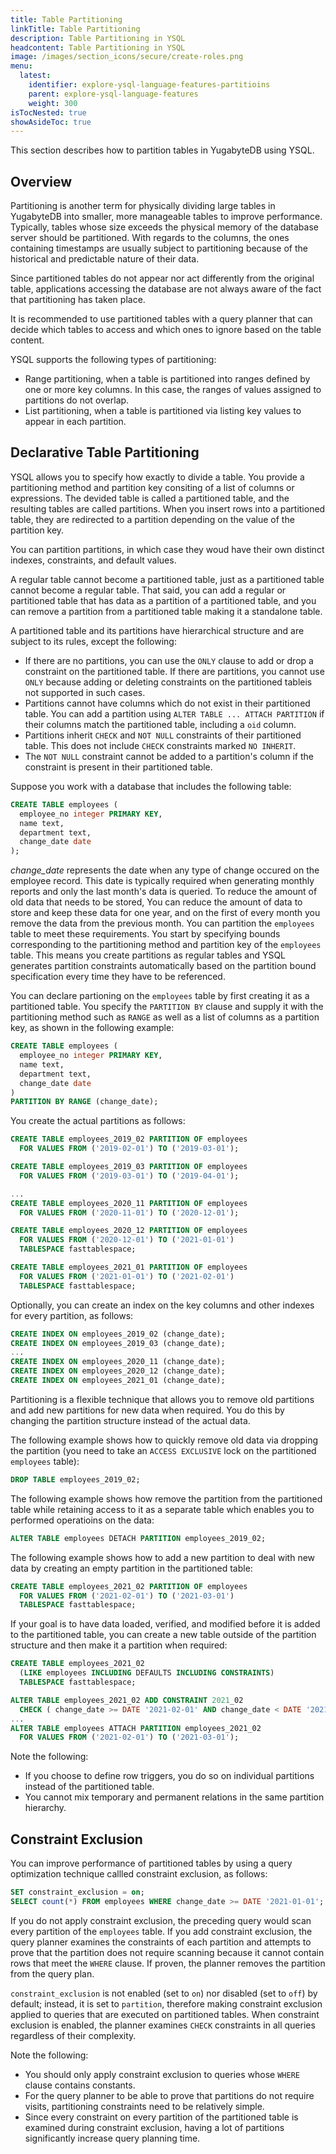 ```yaml
---
title: Table Partitioning
linkTitle: Table Partitioning
description: Table Partitioning in YSQL
headcontent: Table Partitioning in YSQL
image: /images/section_icons/secure/create-roles.png
menu:
  latest:
    identifier: explore-ysql-language-features-partitioins
    parent: explore-ysql-language-features
    weight: 300
isTocNested: true
showAsideToc: true
---
```


This section describes how to partition tables in YugabyteDB using YSQL.

## Overview

Partitioning is another term for physically dividing large tables in YugabyteDB into smaller, more manageable tables to improve performance. Typically, tables whose size exceeds the physical memory of the database server should be partitioned. With regards to the columns, the ones containing timestamps are usually subject to partitioning because of the historical and predictable nature of their data.

Since partitioned tables do not appear nor act differently from the original table, applications accessing the database are not always aware of the fact that partitioning has taken place.

It is recommended to use partitioned tables with a query planner that can decide which tables to access and which ones to ignore based on the table content. 

YSQL supports the following types of partitioning:

- Range partitioning, when a table is partitioned into ranges defined by one or more key columns. In this case, the ranges of values assigned to partitions do not overlap.
- List partitioning, when a table is partitioned via listing key values to appear in each partition.

## Declarative Table Partitioning

YSQL allows you to specify how exactly to divide a table. You provide a partitioning method and partition key consiting of a list of columns or expressions. The devided table is called a partitioned table, and the resulting tables are called partitions. When you insert rows into a partitioned table, they are redirected to a partition depending on the value of the partition key.

You can partition partitions, in which case they woud have their own distinct indexes, constraints, and default values.

A regular table cannot become a partitioned table, just as a partitioned table cannot become a regular table. That said, you can add a regular or partitioned table that has data as a partition of a partitioned table, and you can remove a partition from a partitioned table making it a standalone table.

A partitioned table and its partitions have hierarchical structure and are subject to its rules, except the following:

- If there are no partitions, you can use the `ONLY` clause to add or drop a constraint on the partitioned table. If there are partitions, you cannot use `ONLY` because adding or deleting constraints on the  partitioned tableis not supported in such cases.
- Partitions cannot have columns which do not exist in their partitioned table. You can add a partition using `ALTER TABLE ... ATTACH PARTITION` if their columns match the partitioned table, including a `oid` column.
- Partitions inherit `CHECK` and `NOT NULL` constraints of their partitioned table. This does not include `CHECK` constraints marked `NO INHERIT`.
- The `NOT NULL` constraint cannot be added to a partition's column if the constraint is present in their partitioned table.

Suppose you work with a database that includes the following table:

```sql
CREATE TABLE employees (
  employee_no integer PRIMARY KEY,
  name text,
  department text,
  change_date date
);
```

*change_date* represents the date when any type of change occured on the employee record. This date is typically required when generating monthly reports and only the last month's data is queried. To reduce the amount of old data that  needs to be stored, You can reduce the amount of data to store and keep these data for one year, and on the first of every month you remove the data from the previous month. You can partition the `employees` table to meet these requirements. You start by specifying bounds corresponding to the partitioning method and partition key of the `employees` table. This means you create partitions as regular tables and YSQL generates partition constraints automatically based on the partition bound specification every time they have to be referenced.

You can declare partioning on the `employees` table by first creating it as a partitioned table. You specify the `PARTITION BY` clause and supply it with the partitioning method such as `RANGE`  as well as a list of columns as a partition key, as shown in the following example:

```sql
CREATE TABLE employees (
  employee_no integer PRIMARY KEY,
  name text,
  department text,
  change_date date
) 
PARTITION BY RANGE (change_date);
```

You create the actual partitions as follows:

```sql
CREATE TABLE employees_2019_02 PARTITION OF employees
  FOR VALUES FROM ('2019-02-01') TO ('2019-03-01');

CREATE TABLE employees_2019_03 PARTITION OF employees
  FOR VALUES FROM ('2019-03-01') TO ('2019-04-01');

...
CREATE TABLE employees_2020_11 PARTITION OF employees
  FOR VALUES FROM ('2020-11-01') TO ('2020-12-01');

CREATE TABLE employees_2020_12 PARTITION OF employees
  FOR VALUES FROM ('2020-12-01') TO ('2021-01-01')
  TABLESPACE fasttablespace;

CREATE TABLE employees_2021_01 PARTITION OF employees
  FOR VALUES FROM ('2021-01-01') TO ('2021-02-01')
  TABLESPACE fasttablespace;
```

Optionally, you can create an index on the key columns and other indexes for every partition, as follows:

```sql
CREATE INDEX ON employees_2019_02 (change_date);
CREATE INDEX ON employees_2019_03 (change_date);
...
CREATE INDEX ON employees_2020_11 (change_date);
CREATE INDEX ON employees_2020_12 (change_date);
CREATE INDEX ON employees_2021_01 (change_date);
```

Partitioning is a flexible technique that allows you to remove old partitions and add new partitions for  new data when required. You do this by changing the partition structure instead of the actual data.

The following example shows how to quickly remove old data via dropping the partition (you need to take an `ACCESS EXCLUSIVE` lock on the partitioned `employees` table):

```sql
DROP TABLE employees_2019_02;
```

The following example shows how remove the partition from the partitioned table while retaining access to it as a separate table which enables you to performed operatioins on the data:

```sql
ALTER TABLE employees DETACH PARTITION employees_2019_02;
```

The following example shows how to add a new partition to deal with new data by creating an empty partition in the partitioned table:

```sql
CREATE TABLE employees_2021_02 PARTITION OF employees
  FOR VALUES FROM ('2021-02-01') TO ('2021-03-01')
  TABLESPACE fasttablespace;
```

If your goal is to have data loaded, verified, and modified before it is added to the partitioned table, you can create a new table outside of the partition structure and then make it a partition when required: 

```sql
CREATE TABLE employees_2021_02
  (LIKE employees INCLUDING DEFAULTS INCLUDING CONSTRAINTS)
  TABLESPACE fasttablespace;

ALTER TABLE employees_2021_02 ADD CONSTRAINT 2021_02
  CHECK ( change_date >= DATE '2021-02-01' AND change_date < DATE '2021-03-01' );
...
ALTER TABLE employees ATTACH PARTITION employees_2021_02
  FOR VALUES FROM ('2021-02-01') TO ('2021-03-01');
```

Note the following:

- If you choose to define row triggers, you do so on individual partitions instead of the partitioned table.
- You cannot mix temporary and permanent relations in the same partition hierarchy.

## Constraint Exclusion

You can improve performance of partitioned tables by using a query optimization technique callled constraint exclusion, as follows:

```sql
SET constraint_exclusion = on;
SELECT count(*) FROM employees WHERE change_date >= DATE '2021-01-01';
```

If you do not apply constraint exclusion, the preceding query would scan every partition of the `employees` table. If you add constraint exclusion, the query planner examines the constraints of each partition and attempts to prove that the partition does not require scanning because it cannot contain rows that meet the `WHERE` clause. If proven, the planner removes the partition from the query plan.

`constraint_exclusion` is not enabled (set to `on`) nor disabled (set to `off`) by default; instead, it is set to `partition`, therefore making constraint exclusion applied to queries that are executed on partitioned tables. When constraint exclusion is enabled, the planner examines `CHECK` constraints in all queries regardless of their complexity.

Note the following:

- You should only apply constraint exclusion to queries whose  `WHERE` clause contains constants.
- For the query planner to be able to prove that partitions do not require visits, partitioning constraints need to be relatively simple.
- Since every constraint on every partition of the partitioned table is examined during constraint exclusion, having a lot of partitions significantly increase query planning time.